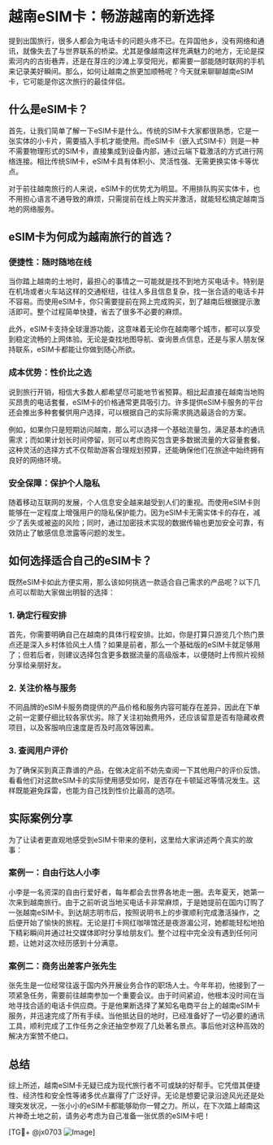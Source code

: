 # 越南eSIM卡：畅游越南的新选择

提到出国旅行，很多人都会为电话卡的问题头疼不已。在异国他乡，没有网络和通讯，就像失去了与世界联系的桥梁。尤其是像越南这样充满魅力的地方，无论是探索河内的古街巷弄，还是在芽庄的沙滩上享受阳光，都需要一部能随时联网的手机来记录美好瞬间。那么，如何让越南之旅更加顺畅呢？今天就来聊聊越南eSIM卡，它可能是你这次旅行的最佳伴侣。

## 什么是eSIM卡？

首先，让我们简单了解一下eSIM卡是什么。传统的SIM卡大家都很熟悉，它是一张实体的小卡片，需要插入手机才能使用。而eSIM卡（嵌入式SIM卡）则是一种不需要物理形式的SIM卡，直接集成到设备内部，通过云端下载激活的方式进行网络连接。相比传统SIM卡，eSIM卡具有体积小、灵活性强、无需更换实体卡等优点。

对于前往越南旅行的人来说，eSIM卡的优势尤为明显。不用排队购买实体卡，也不用担心语言不通导致的麻烦，只需提前在线上购买并激活，就能轻松搞定越南当地的网络服务。

## eSIM卡为何成为越南旅行的首选？

### 便捷性：随时随地在线

当你踏上越南的土地时，最担心的事情之一可能就是找不到地方买电话卡。特别是在机场或者火车站这样的交通枢纽，往往人多且信息复杂，找一张合适的电话卡并不容易。而使用eSIM卡，你只需要提前在网上完成购买，到了越南后根据提示激活即可。整个过程简单快捷，省去了很多不必要的麻烦。

此外，eSIM卡支持全球漫游功能，这意味着无论你在越南哪个城市，都可以享受到稳定流畅的上网体验。无论是查找地图导航、查询景点信息，还是与家人朋友保持联系，eSIM卡都能让你做到随心所欲。

### 成本优势：性价比之选

说到旅行开销，相信大多数人都希望尽可能地节省预算。相比起直接在越南当地购买昂贵的电话套餐，eSIM卡的价格通常更具吸引力。许多提供eSIM卡服务的平台还会推出多种套餐供用户选择，可以根据自己的实际需求挑选最适合的方案。

例如，如果你只是短期访问越南，那么可以选择一个基础流量包，满足基本的通讯需求；而如果计划长时间停留，则可以考虑购买包含更多数据流量的大容量套餐。这种灵活的选择方式不仅帮助游客合理规划预算，还能确保他们在旅途中始终拥有良好的网络环境。

### 安全保障：保护个人隐私

随着移动互联网的发展，个人信息安全越来越受到人们的重视。而使用eSIM卡则能够在一定程度上增强用户的隐私保护能力。因为eSIM卡无需实体卡的存在，减少了丢失或被盗的风险；同时，通过加密技术实现的数据传输也更加安全可靠，有效防止了敏感信息泄露等问题的发生。

## 如何选择适合自己的eSIM卡？

既然eSIM卡如此方便实用，那么该如何挑选一款适合自己需求的产品呢？以下几点可以帮助大家做出明智的选择：

### 1. 确定行程安排

首先，你需要明确自己在越南的具体行程安排。比如，你是打算只游览几个热门景点还是深入乡村体验风土人情？如果是前者，那么一个基础版的eSIM卡就足够用了；但若后者，则建议选择包含更多数据流量的高级版本，以便随时上传照片视频分享给亲朋好友。

### 2. 关注价格与服务

不同品牌的eSIM卡服务商提供的产品价格和服务内容可能存在差异，因此在下单之前一定要仔细比较各家优劣。除了关注初始费用外，还应该留意是否有隐藏收费项目，以及客服响应速度是否及时高效等因素。

### 3. 查阅用户评价

为了确保买到真正靠谱的产品，在做决定前不妨先查阅一下其他用户的评价反馈。看看他们对这款eSIM卡的实际使用感受如何，是否存在卡顿延迟等情况发生。这样既能避免踩雷，也能为自己找到性价比最高的选项。

## 实际案例分享

为了让读者更直观地感受到eSIM卡带来的便利，这里给大家讲述两个真实的故事：

### 案例一：自由行达人小李

小李是一名资深的自由行爱好者，每年都会去世界各地走一圈。去年夏天，她第一次来到越南旅行。由于之前听说当地买电话卡非常麻烦，于是她提前在国内订购了一张越南eSIM卡。到达胡志明市后，按照说明书上的步骤顺利完成激活操作，之后便开始了愉快的旅程。无论是打卡网红咖啡馆还是夜游湄公河，她都能轻松地拍下精彩瞬间并通过社交媒体即时分享给朋友们。整个过程中完全没有遇到任何问题，让她对这次经历感到十分满意。

### 案例二：商务出差客户张先生

张先生是一位经常往返于国内外开展业务合作的职场人士。今年年初，他接到了一项紧急任务，需要前往越南参加一个重要会议。由于时间紧迫，他根本没时间在当地寻找合适的电话卡供应商。于是他果断选择了某知名电商平台上的越南eSIM卡服务，并迅速完成了所有手续。当他抵达目的地时，已经准备好了一切必要的通讯工具，顺利完成了工作任务之余还抽空参观了几处著名景点。事后他对这种高效的解决方案赞不绝口。

## 总结

综上所述，越南eSIM卡无疑已成为现代旅行者不可或缺的好帮手。它凭借其便捷性、经济性和安全性等诸多优点赢得了广泛好评。无论是想要记录沿途风光还是处理突发状况，一张小小的eSIM卡都能够助你一臂之力。所以，在下次踏上越南这片神奇土地之前，请务必考虑为自己准备一张优质的eSIM卡吧！

[TG💪+ @jx0703 ![Image](https://github.com/user-attachments/assets/dbca1d08-cadb-493c-b0ec-ad6f7a83f270)]